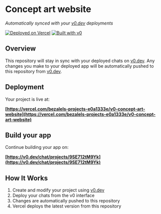 # Concept art website

*Automatically synced with your [v0.dev](https://v0.dev) deployments*

[![Deployed on Vercel](https://img.shields.io/badge/Deployed%20on-Vercel-black?style=for-the-badge&logo=vercel)](https://vercel.com/bezalels-projects-e0a1333e/v0-concept-art-website)
[![Built with v0](https://img.shields.io/badge/Built%20with-v0.dev-black?style=for-the-badge)](https://v0.dev/chat/projects/9SE712tM9Yk)

## Overview

This repository will stay in sync with your deployed chats on [v0.dev](https://v0.dev).
Any changes you make to your deployed app will be automatically pushed to this repository from [v0.dev](https://v0.dev).

## Deployment

Your project is live at:

**[https://vercel.com/bezalels-projects-e0a1333e/v0-concept-art-website](https://vercel.com/bezalels-projects-e0a1333e/v0-concept-art-website)**

## Build your app

Continue building your app on:

**[https://v0.dev/chat/projects/9SE712tM9Yk](https://v0.dev/chat/projects/9SE712tM9Yk)**

## How It Works

1. Create and modify your project using [v0.dev](https://v0.dev)
2. Deploy your chats from the v0 interface
3. Changes are automatically pushed to this repository
4. Vercel deploys the latest version from this repository
